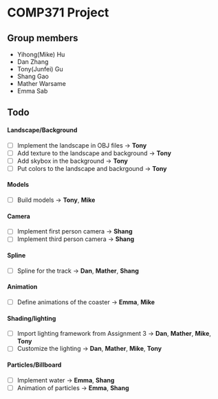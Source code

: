 # COMP371 Project

## Group members

- Yihong(Mike) Hu
- Dan Zhang
- Tony(Junfei) Gu
- Shang Gao
- Mather Warsame
- Emma Sab

## Todo

#### Landscape/Background
- [ ] Implement the landscape in OBJ files
  → __Tony__
- [ ] Add texture to the landscape and background
  → __Tony__
- [ ] Add skybox in the background
  → __Tony__
- [ ] Put colors to the landscape and backrgound
  → __Tony__

#### Models
- [ ] Build models
  → __Tony__, __Mike__

#### Camera
- [ ] Implement first person camera
  → __Shang__
- [ ] Implement third person camera
  → __Shang__

#### Spline
- [ ] Spline for the track
  → __Dan__, __Mather__, __Shang__

#### Animation
- [ ] Define animations of the coaster
  → __Emma__, __Mike__

#### Shading/lighting
- [ ] Import lighting framework from Assignment 3
  → __Dan__, __Mather__, __Mike__, __Tony__
- [ ] Customize the lighting
  → __Dan__, __Mather__, __Mike__, __Tony__

#### Particles/Billboard
- [ ] Implement water
  → __Emma__, __Shang__
- [ ] Animation of particles
  → __Emma__, __Shang__
